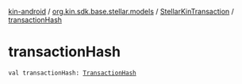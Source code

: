 [kin-android](../../index.md) / [org.kin.sdk.base.stellar.models](../index.md) / [StellarKinTransaction](index.md) / [transactionHash](./transaction-hash.md)

# transactionHash

`val transactionHash: `[`TransactionHash`](../../org.kin.sdk.base.models/-transaction-hash/index.md)